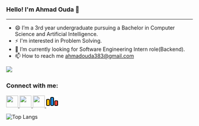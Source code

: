 ### Hello! I'm Ahmad Ouda 👋
--------
- 😄 I’m a 3rd year undergraduate pursuing a Bachelor in Computer Science and Artificial Intelligence.
- ⚡ I'm interested in Problem Solving.
- 🔭 I’m currently looking for Software Engineering Intern role(Backend).
- 📫 How to reach me [ahmadouda383@gmail.com](mailto:ahmadouda383@gmail.com)

![](https://komarev.com/ghpvc/?username=Ahmad3oda)

### Connect with me:                  
<p align="left">
<a href="https://www.github.com/https://github.com/Ahmad3oda" target="_blank" rel="noreferrer"> <picture> <source media="(prefers-color-scheme: dark)" srcset="https://raw.githubusercontent.com/danielcranney/readme-generator/main/public/icons/socials/github-dark.svg" /> <source media="(prefers-color-scheme: light)" srcset="https://raw.githubusercontent.com/danielcranney/readme-generator/main/public/icons/socials/github.svg" /> <img src="https://raw.githubusercontent.com/danielcranney/readme-generator/main/public/icons/socials/github.svg" width="32" height="32" /> </picture> 
</a> <a href="https://www.linkedin.com/in/real-ahmad-ouda" target="_blank" rel="noreferrer"> <picture> <source media="(prefers-color-scheme: dark)" srcset="https://raw.githubusercontent.com/danielcranney/readme-generator/main/public/icons/socials/linkedin-dark.svg" /> <source media="(prefers-color-scheme: light)" srcset="https://raw.githubusercontent.com/danielcranney/readme-generator/main/public/icons/socials/linkedin.svg" /> <img src="https://raw.githubusercontent.com/danielcranney/readme-generator/main/public/icons/socials/linkedin.svg" width="32" height="32" /> </picture> </a>
</a> <a href="https://leetcode.com/Ahmad_Ouda/" target="_blank" rel="noreferrer"> <picture> <source media="(prefers-color-scheme: dark)" srcset="https://github.com/dheereshagrwal/colored-icons/blob/master/public/icons/leetcode/leetcode-light.png" /> <source media="(prefers-color-scheme: light)" srcset="https://github.com/dheereshagrwal/colored-icons/blob/master/public/icons/leetcode/leetcode.png" /> <img src="https://github.com/dheereshagrwal/colored-icons/blob/master/public/icons/leetcode/leetcode.png" width="32" height="32" /> </picture> </a> <a href="https://codeforces.com/profile/Uchiha_Ouda" target="_blank" rel="noreferrer"> <picture> <source media="(prefers-color-scheme: dark)" srcset="https://github.com/Ahmad3oda/Ahmad3oda/blob/main/cf.png" /> <source media="(prefers-color-scheme: light)" srcset="https://github.com/Ahmad3oda/Ahmad3oda/blob/main/cf.png" /> <img src="https://github.com/Ahmad3oda/Ahmad3oda/blob/main/cf.png" width="32" height="32" /> </picture> </a>
</a>
</p>

![Top Langs](https://github-readme-stats.vercel.app/api/top-langs/?username=Ahmad3oda=compact)
<!--

- 🔭 I’m currently working on ...
- 🌱 I’m currently learning ...
- 👯 I’m looking to collaborate on ...
- 🤔 I’m looking for help with ...
- 💬 Ask me about ...
- 📫 How to reach me: ...
- 😄 Pronouns: ...
- ⚡ Fun fact: ...
-->
